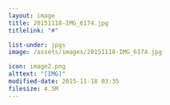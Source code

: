 ```yaml
---
layout: image
title: 20151118-IMG_6174.jpg
titlelink: "#"

list-under: jpgs
image: /assets/images/20151118-IMG_6174.jpg

icon: image2.png
alttext: "[IMG]"
modified-date: 2015-11-18 03:35
filesize: 4.5M
---
```

